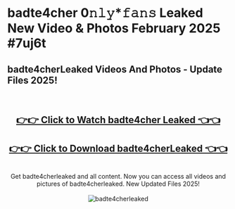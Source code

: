 # badte4cher 0𝚗𝚕𝚢*𝚏𝚊𝚗𝚜 Leaked New Video & Photos February 2025 #7uj6t

<h2>badte4cherLeaked Videos And Photos - Update Files 2025!</h2>
<br>
<div align="center">
<h2><a href="https://mediaupload.pro?title=badte4cher&ref=11F" rel="nofollow">👉👉 Click to Watch badte4cher Leaked 👈👈</a></h2>
<h2><a href="https://mediaupload.pro?title=badte4cher&ref=11F" rel="nofollow">👉👉 Click to Download badte4cherLeaked 👈👈</a></h2>
<br>
Get badte4cherleaked and all content. Now you can access all videos and pictures of badte4cherleaked. New Updated Files 2025!
<br>
<br>
<a href="https://mediaupload.pro?title=badte4cher&ref=11F" rel="nofollow" data-target="animated-image.originalLink"><img src="https://i.ibb.co/Gkj2r4b/banner.png" alt="badte4cherleaked" style="max-width: 100%; display: inline-block;" data-target="animated-image.originalImage"></a>
</div>
<br>

